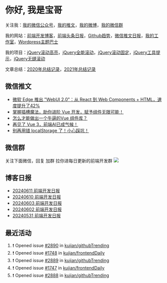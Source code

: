 
# 你好, 我是宝哥

关注我：[我的微信公众号](https://open.weixin.qq.com/qr/code?username=caibaojian_com)，[我的推文](https://weixin.qdkfweb.cn/)，[我的微博](https://weibo.com/kujian)，[我的微信群](https://qdkfweb.cn/go/weixinqun)

我的网站：[前端开发博客](https://qdkfweb.cn/)，[前端头条日报](https://toutiao.qdkfweb.cn/)，[Github趋势](https://github.qdkfweb.cn/)，[微信推文日报](https://weixin.qdkfweb.cn/)，[我的工作室](https://diy.qdkfweb.cn/)，[Wordpress主题巴士](https://wp.qdkfweb.cn/)

我的项目：[jQuery滚动高亮](https://github.com/kujian/scrollHighlight)，[jQuery全能滚动](https://github.com/kujian/power-slider)，[jQuery滚动固定](https://github.com/kujian/scrollfix)，[jQuery工具提示](https://github.com/kujian/tooltip)，[jQuery无缝滚动](http://github.com/kujian/scrollForever)

文章总结：[2020年总结记录](https://mp.weixin.qq.com/s/u0YW8BFWYLquVauhHrkSMQ)，[2021年总结记录](https://mp.weixin.qq.com/s/zMnxIpxMdDrIyuLxHRnSPw)


## 微信推文

<!-- BLOG-POST-LIST:START -->
- [微软 Edge 推出 &quot;WebUI 2.0&quot;：从 React 到 Web Components + HTML，速度提升了42%](https://weixin.qdkfweb.cn/49243.html)
- [掌握插槽魔法，助你进阶 Vue 开发，赋予组件无限可能！](https://weixin.qdkfweb.cn/49188.html)
- [怎么才能做出一个牛逼的Vue 组件库？](https://weixin.qdkfweb.cn/49073.html)
- [再见了 Vue 3，前端AI已成气候！](https://weixin.qdkfweb.cn/49079.html)
- [别再用错 localStorage 了！小心踩坑！](https://weixin.qdkfweb.cn/49083.html)
<!-- BLOG-POST-LIST:END -->

## 微信群
关注下面微信，回复 加群 拉你进每日更新的前端开发群
![](https://pic.qdkfweb.cn/uploads/2023/11/weixin.png)

## 博客日报

<!-- DAILY:START -->
- [20240611 前端开发日报](https://qdkfweb.cn/fe-daily-20240611.html)
- [20240610 前端开发日报](https://qdkfweb.cn/fe-daily-20240610.html)
- [20240603 前端开发日报](https://qdkfweb.cn/fe-daily-20240603.html)
- [20240602 前端开发日报](https://qdkfweb.cn/fe-daily-20240602.html)
- [20240531 前端开发日报](https://qdkfweb.cn/fe-daily-20240531.html)
<!-- DAILY:END -->


## 最近活动

<!--START_SECTION:activity-->
1. ❗ Opened issue [#2890](https://github.com/kujian/githubTrending/issues/2890) in [kujian/githubTrending](https://github.com/kujian/githubTrending)
2. ❗ Opened issue [#1748](https://github.com/kujian/frontendDaily/issues/1748) in [kujian/frontendDaily](https://github.com/kujian/frontendDaily)
3. ❗ Opened issue [#2889](https://github.com/kujian/githubTrending/issues/2889) in [kujian/githubTrending](https://github.com/kujian/githubTrending)
4. ❗ Opened issue [#1747](https://github.com/kujian/frontendDaily/issues/1747) in [kujian/frontendDaily](https://github.com/kujian/frontendDaily)
5. ❗ Opened issue [#2888](https://github.com/kujian/githubTrending/issues/2888) in [kujian/githubTrending](https://github.com/kujian/githubTrending)
<!--END_SECTION:activity-->
